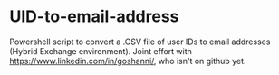 # UID-to-email-address
Powershell script to convert a .CSV file of user IDs to email addresses (Hybrid Exchange environment). Joint effort with https://www.linkedin.com/in/goshanni/, who isn't on github yet.

